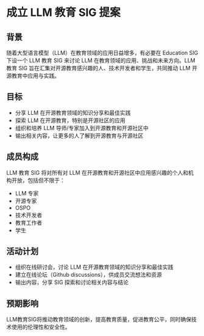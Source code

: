 # 成立 LLM 教育 SIG 提案

## 背景

随着大型语言模型（LLM）在教育领域的应用日益增多，有必要在 Education SIG 下设一个 LLM 教育 SIG 来讨论 LLM 在教育领域的应用、挑战和未来方向。LLM 教育 SIG 旨在汇集对开源教育感兴趣的人、技术开发者和学生，共同推动 LLM 开源教育中应用与实践。

## 目标

- 分享 LLM 在开源教育领域的知识分享和最佳实践
- 探索 LLM 在开源教育，特别是开源社区的应用
- 组织和培养 LLM 导师/专家加入到开源教育和开源社区中
- 输出相关内容，让更多的人了解到开源教育与开源社区

## 成员构成

LLM 教育 SIG 将对所有对 LLM 在开源教育和开源社区中应用感兴趣的个人和机构开放，包括但不限于：

- LLM 专家
- 开源专家
- OSPO
- 技术开发者
- 教育工作者
- 学生

## 活动计划
  
- 组织在线研讨会，讨论 LLM 在开源教育领域的知识分享和最佳实践
- 建立在线论坛（Github discussions），供成员交流想法和资源
- 输出内容，分享 SIG 探索和讨论相关内容与结论

## 预期影响

LLM教育SIG将推动教育领域的创新，提高教育质量，促进教育公平，同时确保技术使用的伦理性和安全性。
